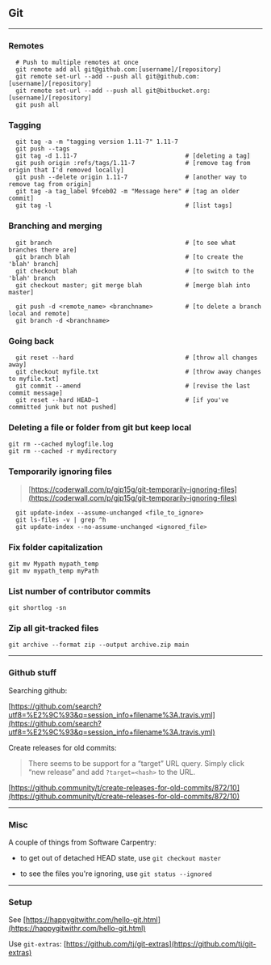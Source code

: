 ## Git

------------------------------

### Remotes

```shell
  # Push to multiple remotes at once
  git remote add all git@github.com:[username]/[repository]
  git remote set-url --add --push all git@github.com:[username]/[repository]
  git remote set-url --add --push all git@bitbucket.org:[username]/[repository]
  git push all
```

### Tagging

```shell
  git tag -a -m "tagging version 1.11-7" 1.11-7
  git push --tags
  git tag -d 1.11-7                              # [deleting a tag]
  git push origin :refs/tags/1.11-7              # [remove tag from origin that I'd removed locally]
  git push --delete origin 1.11-7                # [another way to remove tag from origin]
  git tag -a tag_label 9fceb02 -m "Message here" # [tag an older commit]
  git tag -l                                     # [list tags]
```

### Branching and merging

```shell
  git branch                                     # [to see what branches there are]
  git branch blah                                # [to create the 'blah' branch]
  git checkout blah                              # [to switch to the 'blah' branch
  git checkout master; git merge blah            # [merge blah into master]

  git push -d <remote_name> <branchname>         # [to delete a branch local and remote]
  git branch -d <branchname>
```

### Going back

```shell
  git reset --hard                               # [throw all changes away]
  git checkout myfile.txt                        # [throw away changes to myfile.txt]
  git commit --amend                             # [revise the last commit message]
  git reset --hard HEAD~1                        # [if you've committed junk but not pushed]
```

### Deleting a file or folder from git but keep local

```shell
git rm --cached mylogfile.log
git rm --cached -r mydirectory
```

### Temporarily ignoring files

> [https://coderwall.com/p/gjp15g/git-temporarily-ignoring-files](https://coderwall.com/p/gjp15g/git-temporarily-ignoring-files)

```shell
  git update-index --assume-unchanged <file_to_ignore>
  git ls-files -v | grep ^h
  git update-index --no-assume-unchanged <ignored_file>
```

### Fix folder capitalization

```shell
git mv Mypath mypath_temp
git mv mypath_temp myPath
```

### List number of contributor commits

```shell
git shortlog -sn
```

### Zip all git-tracked files

```shell
git archive --format zip --output archive.zip main
```

------------------------------

### Github stuff

Searching github:

   [https://github.com/search?utf8=%E2%9C%93&q=session_info+filename%3A.travis.yml](https://github.com/search?utf8=%E2%9C%93&q=session_info+filename%3A.travis.yml)

Create releases for old commits:

> There seems to be support for a “target” URL query. Simply click “new release” and add `?target=<hash>` to the URL.

   [https://github.community/t/create-releases-for-old-commits/872/10](https://github.community/t/create-releases-for-old-commits/872/10)

------------------------------

### Misc

A couple of things from Software Carpentry:

- to get out of detached HEAD state, use `git checkout master`

- to see the files you're ignoring, use `git status --ignored`

------------------------------

### Setup

See [https://happygitwithr.com/hello-git.html](https://happygitwithr.com/hello-git.html)

Use `git-extras`: [https://github.com/tj/git-extras](https://github.com/tj/git-extras)
